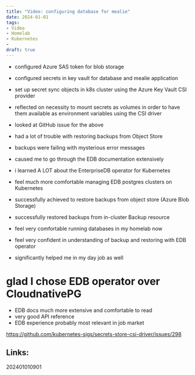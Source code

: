 ```yaml
---
title: "Video: configuring database for mealie"
date: 2024-01-01
tags:
- Video
- Homelab
- Kubernetes
- 
draft: true
---
```


* configured Azure SAS token for blob storage
* configured secrets in key vault for database and mealie application
* set up secret sync objects in k8s cluster using the Azure Key Vault CSI provider
* reflected on necessity to mount secrets as volumes in order to have them available as environment variables using the CSI driver
* looked at GitHub issue for the above

* had a lot of trouble with restoring backups from Object Store
* backups were failing with mysterious error messages
* caused  me to go through the EDB documentation extensively
* i learned A LOT about the EnterpriseDB operator for Kubernetes
* feel much more comfortable managing EDB postgres clusters on Kubernetes

* successfully achieved to restore backups from object store (Azure Blob Storage)
* successfully restored backups from in-cluster Backup resource

* feel very comfortable running databases in my homelab now
* feel very confident in understanding of backup and restoring with EDB operator
* significantly helped me in my day job as well

# glad I chose EDB operator over CloudnativePG

* EDB docs much more extensive and comfortable to read
* very good API reference
* EDB experience probably most relevant in job market

https://github.com/kubernetes-sigs/secrets-store-csi-driver/issues/298

## Links:

202401010901
